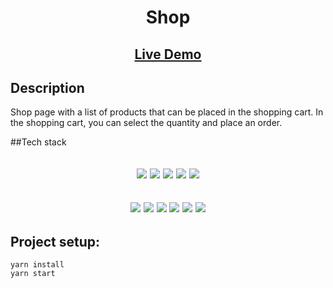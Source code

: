 <h1 align="center">Shop</h1>

<h2 align="center">
    <a href="https://psyhow.github.io/testShop/">Live Demo</a>
</h2>

## Description

Shop page with a list of products that can be placed in the shopping cart. In the shopping cart, you can select the quantity and place an order.

##Tech stack

<h2 align="center">
    <img src="https://img.shields.io/badge/%E2%9C%94-React%20-yellowgreen"/>
    <img src="https://img.shields.io/badge/%E2%9C%94-Typescipt-yellowgreen"/>
    <img src="https://img.shields.io/badge/%E2%9C%94-Redux%20toolkit-yellowgreen"/>
    <img src="https://img.shields.io/badge/%E2%9C%94-Redux%20thunk-yellowgreen"/>
    <img src="https://img.shields.io/badge/%E2%9C%94-Unit%20test-yellowgreen"/>
</h2>

<h2 align="center">
    <img src="https://img.shields.io/badge/%E2%9C%94-Sass-brightgreen"/>
    <img src="https://img.shields.io/badge/%E2%9C%94-Local%20Storage-brightgreen"/>
    <img src="https://img.shields.io/badge/%E2%9C%94-Firebase-brightgreen"/>
    <img src="https://img.shields.io/badge/%E2%9C%94-Formik-brightgreen"/>
    <img src="https://img.shields.io/badge/%E2%9C%94-Yup-brightgreen"/>
    <img src="https://img.shields.io/badge/%E2%9C%94-Material%20Ui-brightgreen"/>
</h2>


## Project setup:

````
yarn install
yarn start
````
